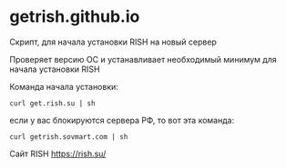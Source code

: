 # getrish.github.io
Скрипт, для начала установки RISH на новый сервер

Проверяет версию ОС и устанавливает необходимый минимум для начала установки RISH

Команда начала установки:

    curl get.rish.su | sh

если у вас блокируются сервера РФ, то вот эта команда:

    curl getrish.sovmart.com | sh
    
    
Сайт RISH https://rish.su/
